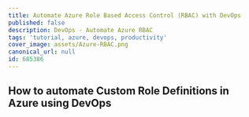 ```yaml
---
title: Automate Azure Role Based Access Control (RBAC) with DevOps
published: false
description: DevOps - Automate Azure RBAC
tags: 'tutorial, azure, devops, productivity'
cover_image: assets/Azure-RBAC.png
canonical_url: null
id: 685386
---
```


## How to automate Custom Role Definitions in Azure using DevOps

